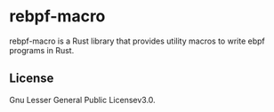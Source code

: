 # rebpf-macro
rebpf-macro is a Rust library that provides utility macros to write ebpf programs in Rust.

## License
Gnu Lesser General Public Licensev3.0.